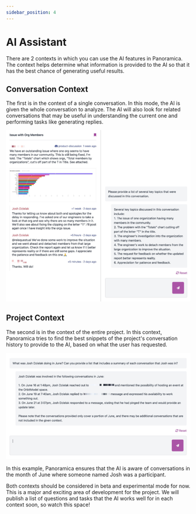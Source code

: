```yaml
---
sidebar_position: 4
---
```


# AI Assistant

There are 2 contexts in which you can use the AI features in Panoramica. The context helps determine what information is provided to the AI so that it has the best chance of generating useful results.

## Conversation Context

The first is in the context of a single conversation. In this mode, the AI is given the whole conversation to analyze. The AI will also look for related conversations that may be useful in understanding the current one and performing tasks like generating replies.

![Prompt showing interaction about a single conversation](conversation-level-prompt.jpg)

## Project Context

The second is in the context of the entire project. In this context, Panoramica tries to find the best snippets of the project's conversation history to provide to the AI, based on what the user has requested.

![Prompt showing interaction at the project level](project-level-prompt.jpg)

In this example, Panoramica ensures that the AI is aware of conversations in the month of June where someone named Josh was a participant.

Both contexts should be considered in beta and experimental mode for now. This is a major and exciting area of development for the project. We will publish a list of questions and tasks that the AI works well for in each context soon, so watch this space!
